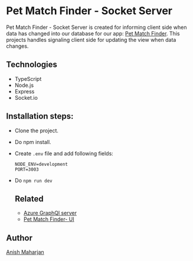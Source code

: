 # Pet Match Finder - Socket Server
Pet Match Finder - Socket Server is created for informing client side when data has changed into our database for our app: [Pet Match Finder](https://github.com/anish0123/petMatchFinderAPI). This projects handles signaling client side for updating the view when data changes.

## Technologies
- TypeScript
- Node.js
- Express
- Socket.io

## Installation steps:
- Clone the project. 
- Do npm install.
- Create `.env` file and add following fields:
  ```
  NODE_ENV=development
  PORT=3003
  ```
- Do `npm run dev`

  ## Related
  - [Azure GraphQl server](https://anishm-pet-match-finder-api.azurewebsites.net/graphql)
  - [Pet Match Finder- UI](https://anish0123.github.io/petMatchFinder-GUI/)
  

## Author
[Anish Maharjan](https://github.com/anish0123)
